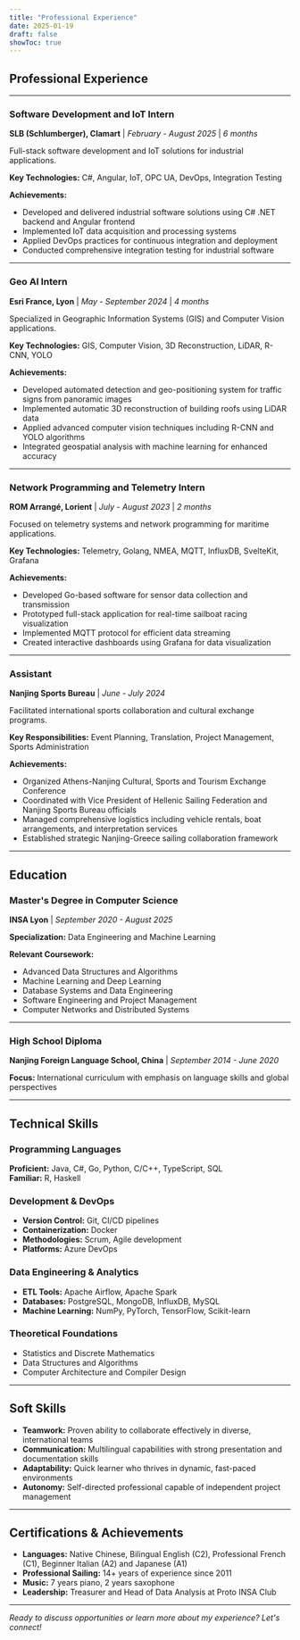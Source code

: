 ```yaml
---
title: "Professional Experience"
date: 2025-01-19
draft: false
showToc: true
---
```


## Professional Experience

---

### Software Development and IoT Intern
**SLB (Schlumberger), Clamart** | *February - August 2025* | *6 months*

Full-stack software development and IoT solutions for industrial applications.

**Key Technologies:** C#, Angular, IoT, OPC UA, DevOps, Integration Testing

**Achievements:**
- Developed and delivered industrial software solutions using C# .NET backend and Angular frontend
- Implemented IoT data acquisition and processing systems
- Applied DevOps practices for continuous integration and deployment
- Conducted comprehensive integration testing for industrial software

---

### Geo AI Intern
**Esri France, Lyon** | *May - September 2024* | *4 months*

Specialized in Geographic Information Systems (GIS) and Computer Vision applications.

**Key Technologies:** GIS, Computer Vision, 3D Reconstruction, LiDAR, R-CNN, YOLO

**Achievements:**
- Developed automated detection and geo-positioning system for traffic signs from panoramic images
- Implemented automatic 3D reconstruction of building roofs using LiDAR data
- Applied advanced computer vision techniques including R-CNN and YOLO algorithms
- Integrated geospatial analysis with machine learning for enhanced accuracy

---

### Network Programming and Telemetry Intern
**ROM Arrangé, Lorient** | *July - August 2023* | *2 months*

Focused on telemetry systems and network programming for maritime applications.

**Key Technologies:** Telemetry, Golang, NMEA, MQTT, InfluxDB, SvelteKit, Grafana

**Achievements:**
- Developed Go-based software for sensor data collection and transmission
- Prototyped full-stack application for real-time sailboat racing visualization
- Implemented MQTT protocol for efficient data streaming
- Created interactive dashboards using Grafana for data visualization

---

### Assistant
**Nanjing Sports Bureau** | *June - July 2024*

Facilitated international sports collaboration and cultural exchange programs.

**Key Responsibilities:** Event Planning, Translation, Project Management, Sports Administration

**Achievements:**
- Organized Athens-Nanjing Cultural, Sports and Tourism Exchange Conference
- Coordinated with Vice President of Hellenic Sailing Federation and Nanjing Sports Bureau officials
- Managed comprehensive logistics including vehicle rentals, boat arrangements, and interpretation services
- Established strategic Nanjing-Greece sailing collaboration framework

---

## Education

### Master's Degree in Computer Science
**INSA Lyon** | *September 2020 - August 2025*

**Specialization:** Data Engineering and Machine Learning

**Relevant Coursework:**
- Advanced Data Structures and Algorithms
- Machine Learning and Deep Learning
- Database Systems and Data Engineering
- Software Engineering and Project Management
- Computer Networks and Distributed Systems

---

### High School Diploma
**Nanjing Foreign Language School, China** | *September 2014 - June 2020*

**Focus:** International curriculum with emphasis on language skills and global perspectives

---

## Technical Skills

### Programming Languages
**Proficient:** Java, C#, Go, Python, C/C++, TypeScript, SQL  
**Familiar:** R, Haskell

### Development & DevOps
- **Version Control:** Git, CI/CD pipelines
- **Containerization:** Docker
- **Methodologies:** Scrum, Agile development
- **Platforms:** Azure DevOps

### Data Engineering & Analytics
- **ETL Tools:** Apache Airflow, Apache Spark
- **Databases:** PostgreSQL, MongoDB, InfluxDB, MySQL
- **Machine Learning:** NumPy, PyTorch, TensorFlow, Scikit-learn

### Theoretical Foundations
- Statistics and Discrete Mathematics
- Data Structures and Algorithms
- Computer Architecture and Compiler Design

---

## Soft Skills

- **Teamwork:** Proven ability to collaborate effectively in diverse, international teams
- **Communication:** Multilingual capabilities with strong presentation and documentation skills
- **Adaptability:** Quick learner who thrives in dynamic, fast-paced environments
- **Autonomy:** Self-directed professional capable of independent project management

---

## Certifications & Achievements

- **Languages:** Native Chinese, Bilingual English (C2), Professional French (C1), Beginner Italian (A2) and Japanese (A1)
- **Professional Sailing:** 14+ years of experience since 2011
- **Music:** 7 years piano, 2 years saxophone
- **Leadership:** Treasurer and Head of Data Analysis at Proto INSA Club

---

*Ready to discuss opportunities or learn more about my experience? Let's connect!*

